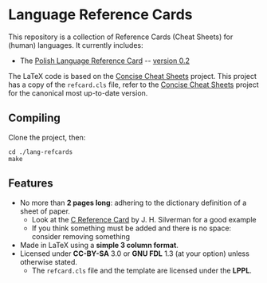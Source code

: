 Language Reference Cards
========================

This repository is a collection of Reference Cards (Cheat Sheets) for (human)
languages.  It currently includes:

* The [Polish Language Reference Card] -- [version 0.2]

The LaTeX code is based on the [Concise Cheat Sheets] project.  This project
has a copy of the `refcard.cls` file, refer to the [Concise Cheat Sheets]
project for the canonical most up-to-date version.


Compiling
---------

Clone the project, then:

    cd ./lang-refcards
    make


Features
--------

* No more than **2 pages long**: adhering to the dictionary definition of a sheet of paper.
	* Look at the [C Reference Card] by J. H. Silverman for a good example
	* If you think something must be added and there is no space: consider removing something
* Made in LaTeX using a **simple 3 column format**.
* Licensed under **CC-BY-SA** 3.0 or **GNU FDL** 1.3  (at your option)  unless otherwise stated.
	* The `refcard.cls` file and the template are licensed under the **LPPL**.


[Polish Language Reference Card]: https://matela.com.br/pl-refcard.pdf
[version 0.2]: https://github.com/rudymatela/lang-cheat-sheets/releases/download/pl-v1.1/pl-refcard--1.1.pdf
[Concise Cheat Sheets]: https://github.com/rudymatela/concise-cheat-sheets
[C Reference Card]: http://www.math.brown.edu/~jhs/ReferenceCards/CRefCard.v2.2.pdf
